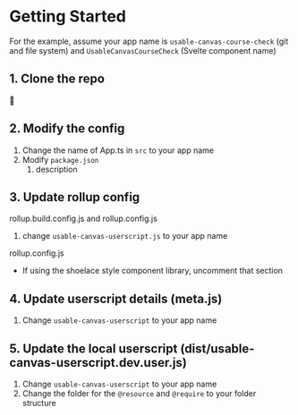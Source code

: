 # Getting Started

For the example, assume your app name is `usable-canvas-course-check` (git and file system) and `UsableCanvasCourseCheck` (Svelte component name)

## 1. Clone the repo

:construction:

## 2. Modify the config

1. Change the name of App.ts in `src` to your app name
2. Modify `package.json` 
   1. description

## 3. Update rollup config

rollup.build.config.js and rollup.config.js

1. change `usable-canvas-userscript.js` to your app name


rollup.config.js

- If using the shoelace style component library, uncomment that section

## 4. Update userscript details (meta.js)

1. Change `usable-canvas-userscript` to your app name

## 5. Update the local userscript (dist/usable-canvas-userscript.dev.user.js)

1. Change `usable-canvas-userscript` to your app name
2. Change the folder for the `@resource` and `@require` to your folder structure